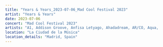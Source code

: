 ```yaml
---
title: "Years & Years_2023-07-06_Mad Cool Festival 2023"
artist: "Years & Years"
date: 2023-07-06
concert: "Mad Cool Festival 2023"
artists: "A1, Addison Groove, Anfisa Letyago, Ahadadream, AR/CO, Aqua, Angel Olsen, 911, Aba Shanti-I"
location: "La Ciudad de la Música"
location_details: "Madrid, Spain"
---
```

